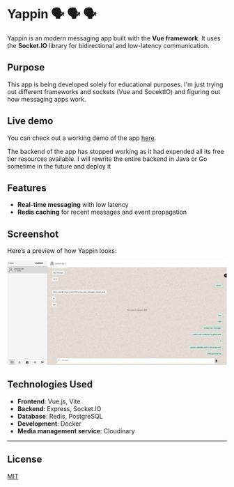 # Yappin 🗣 🗣 🗣

Yappin is an modern messaging app built with the **Vue framework**. It uses the **Socket.IO** library for bidirectional and low-latency communication.

## Purpose

This app is being developed solely for educational purposes. I'm just trying out different frameworks and sockets (Vue and SocektIO) and figuring out how messaging apps work.

## Live demo

You can check out a working demo of the app [here](https://yappin.vercel.app/).

The backend of the app has stopped working as it had expended all its free tier resources available. I will rewrite the entire backend in Java or Go sometime in the future and deploy it

## Features

-   **Real-time messaging** with low latency
-   **Redis caching** for recent messages and event propagation

## Screenshot

Here’s a preview of how Yappin looks:

![Yappin screenshot](screenshots/image.png)

## Technologies Used

-   **Frontend**: Vue.js, Vite
-   **Backend**: Express, Socket.IO
-   **Database**: Redis, PostgreSQL
-   **Development**: Docker
-   **Media management service**: Cloudinary

---

## License

[MIT](./LICENSE)
